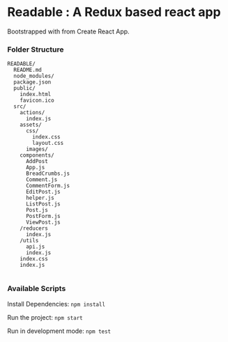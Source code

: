 # Readable : A Redux based react app

Bootstrapped with from Create React App.


### Folder Structure

```
READABLE/
  README.md
  node_modules/
  package.json
  public/
    index.html
    favicon.ico
  src/
    actions/
	  index.js
	assets/
	  css/
	    index.css
		layout.css
	  images/
	components/
	  AddPost
	  App.js
	  BreadCrumbs.js
	  Comment.js
	  CommentForm.js
	  EditPost.js
	  helper.js
	  ListPost.js
	  Post.js
	  PostForm.js
	  ViewPost.js
	/reducers
	  index.js
	/utils
	  api.js
	  index.js
	index.css
	index.js
	
```

### Available Scripts

Install Dependencies:
	`npm install`
 
Run the project:
	`npm start`

Run in development mode:
	`npm test`




